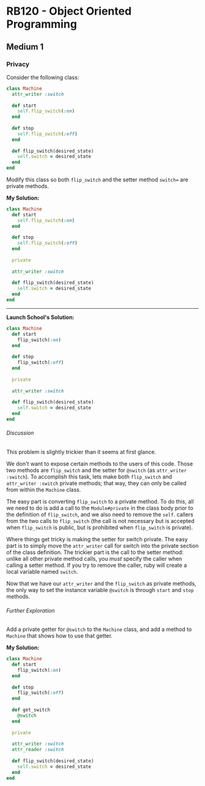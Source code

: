# RB120 - Object Oriented Programming

## Medium 1

### Privacy  

Consider the following class:

```ruby
class Machine
  attr_writer :switch
  
  def start
    self.flip_switch(:on)
  end
  
  def stop
    self.flip_switch(:off)
  end
  
  def flip_switch(desired_state)
    self.switch = desired_state
  end
end
```

Modify this class so both `flip_switch` and the setter method `switch=` are private methods.  



**My Solution:**  

```ruby
class Machine
  def start
    self.flip_switch(:on)
  end
  
  def stop
    self.flip_switch(:off)
  end
  
  private
  
  attr_writer :switch
  
  def flip_switch(desired_state)
    self.switch = desired_state
  end
end
```

---

**Launch School's Solution:**  

```ruby
class Machine
  def start
    flip_switch(:on)
  end
  
  def stop
    flip_switch(:off)
  end
  
  private
  
  attr_writer :switch
  
  def flip_switch(desired_state)
    self.switch = desired_state
  end
end
```

###### Discussion  

This problem is slightly trickier than it seems at first glance.  

We don't want to expose certain methods to the users of this code. Those two methods are `flip_switch` and the setter for `@switch` (as `attr_writer :switch`). To accomplish this task, lets make both `flip_switch` and `attr_writer :switch` private methods; that way, they can only be called from within the `Machine` class.  

The easy part is converting `flip_switch` to a private method. To do this, all we need to do is add a call to the `Module#private` in the class body prior to the definition of `flip_switch`, and we also need to remove the `self`. callers from the two calls to `flip_switch` (the call is not necessary but is accepted when `flip_switch` is public, but is prohibited when `flip_switch` is private).  

Where things get tricky is making the setter for switch private. The easy part is to simply move the `attr_writer` call for switch into the private section of the class definition. The trickier part is the call to the setter method: unlike all other private method calls, you _must_ specify the caller when calling a setter method. If you try to remove the caller, ruby will create a local variable named `switch`.  

Now that we have our `attr_writer` and the `flip_switch` as private methods, the only way to set the instance variable `@switch` is through `start` and `stop` methods.  

###### Further Exploration  

Add a private getter for `@switch` to the `Machine` class, and add a method to `Machine` that shows how to use that getter.  

**My Solution:**  

```ruby
class Machine
  def start
    flip_switch(:on)
  end
  
  def stop
    flip_switch(:off)
  end
  
  def get_switch
    @switch
  end
  
  private
  
  attr_writer :switch
  attr_reader :switch
  
  def flip_switch(desired_state)
    self.switch = desired_state
  end
end
```



